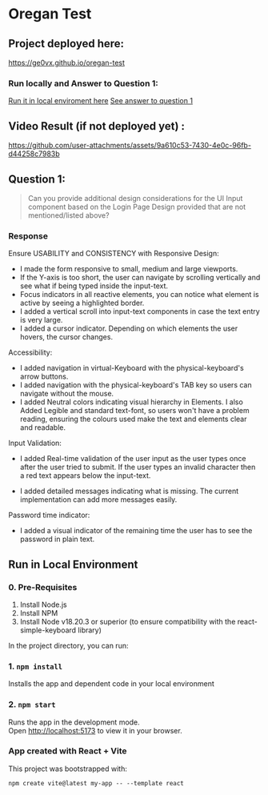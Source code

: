 # Oregan Test

## Project deployed here:
https://ge0vx.github.io/oregan-test

### Run locally and Answer to Question 1:

[Run it in local enviroment here](#run)
[See answer to question 1](#question)

## Video Result (if not deployed yet) :

https://github.com/user-attachments/assets/9a610c53-7430-4e0c-96fb-d44258c7983b

## Question 1: <a id='question'></a>
>Can you provide additional design considerations for the UI Input component based on the Login Page Design provided that are not mentioned/listed above?

### Response

Ensure USABILITY and CONSISTENCY with Responsive Design:

- I made the form responsive to small, medium and large viewports.
- If the Y-axis is too short, the user can navigate by scrolling vertically and see what if being typed inside the input-text.
- Focus indicators in all reactive elements, you can notice what element is active by seeing a highlighted border.
- I added a vertical scroll into input-text components in case the text entry is very large.
- I added a cursor indicator. Depending on which elements the user hovers, the cursor changes.

Accessibility:

- I added navigation in virtual-Keyboard with the physical-keyboard's arrow buttons.
- I added navigation with the physical-keyboard's TAB key so users can navigate without the mouse.
- I added Neutral colors indicating visual hierarchy in Elements. I also Added Legible and standard text-font, so users won't have a problem reading, ensuring the colours used make the text and elements clear and readable.

Input Validation:

- I added Real-time validation of the user input as the user types once after the user tried to submit. If the user types an invalid character then a red text appears below the input-text.

- I added detailed messages indicating what is missing. The current implementation can add more messages easily.

Password time indicator:

- I added a visual indicator of the remaining time the user has to see the password in plain text.

## Run in Local Environment <a id='run'></a>

### 0. Pre-Requisites

1. Install Node.js
2. Install NPM
3. Install Node v18.20.3 or superior (to ensure compatibility with the react-simple-keyboard library)

In the project directory, you can run:

### 1. `npm install`

Installs the app and dependent code in your local environment

### 2. `npm start`

Runs the app in the development mode.\
Open [http://localhost:5173](http://localhost:5173) to view it in your browser.


### App created with React + Vite
This project was bootstrapped with:
```
npm create vite@latest my-app -- --template react
```

